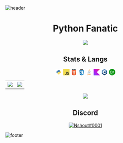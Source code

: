 ![header](https://cdn.discordapp.com/attachments/983088901906382868/1003956858987487283/header.png?size=4096)

<h1 align="center">Python Fanatic</h2>
  <p align="center">
    <img src="https://count.getloli.com/get/@nshout?theme=rule34" />
  </p>
 </h1>

<h2 align="center">Stats & Langs</h2>
  <p align="center">
    <code><img height="20" src="https://raw.githubusercontent.com/github/explore/80688e429a7d4ef2fca1e82350fe8e3517d3494d/topics/python/python.png"></code>
    <code><img height="20" src="https://raw.githubusercontent.com/github/explore/80688e429a7d4ef2fca1e82350fe8e3517d3494d/topics/javascript/javascript.png"></code>
    <code><img height="20" src="https://raw.githubusercontent.com/github/explore/80688e429a7d4ef2fca1e82350fe8e3517d3494d/topics/html/html.png"></code>
    <code><img height="20" src="https://raw.githubusercontent.com/github/explore/80688e429a7d4ef2fca1e82350fe8e3517d3494d/topics/css/css.png"></code>
    <code><img height="20" src="https://raw.githubusercontent.com/github/explore/80688e429a7d4ef2fca1e82350fe8e3517d3494d/topics/java/java.png"></code>
    <code><img height="20" src="https://raw.githubusercontent.com/github/explore/80688e429a7d4ef2fca1e82350fe8e3517d3494d/topics/kotlin/kotlin.png"></code>
    <code><img height="20" src="https://raw.githubusercontent.com/github/explore/80688e429a7d4ef2fca1e82350fe8e3517d3494d/topics/cpp/cpp.png"></code>
    <code><img height="20" src="https://raw.githubusercontent.com/github/explore/80688e429a7d4ef2fca1e82350fe8e3517d3494d/topics/csharp/csharp.png"></code>
  </p>


<p align="center">
<table>
  <tr>
    <td align="center" style="padding=0;width=50%;">
      <img src="https://github-readme-stats.vercel.app/api/?username=nshout&title_color=ffffff&text_color=C7C7C7&show_icons=true&bg_color=00000000&hide_border=true&icon_color=ffffff&hide_title=true&count_private=true" />
    </td>
    <td align="center" style="padding=0;width=50%;">
      <img src="https://github-readme-stats.vercel.app/api/wakatime/?username=nshout&title_color=ffffff&text_color=C7C7C7&layout=compact&show_icons=true&bg_color=00000000&hide_border=true&icon_color=00000000&count_private=true" />
    </td>
  </tr>
</table>
</p>

<div align="center">
  <img src="https://github-profile-trophy.vercel.app/?username=Nshout&theme=onestar&no-bg=true&column=7&no-frame=true&margin-w=11">
</div>

<h2 align="center">Discord</h2>
<a href="https://github.com/Nshout">
  <p align="center">
    <img src="https://discord.c99.nl/widget/theme-3/406907871998246924.png" alt="Nshout#0001">
  </p>
</a>

![footer](https://cdn.discordapp.com/attachments/983088901906382868/1003956858689695784/footer.png?size=4096)
